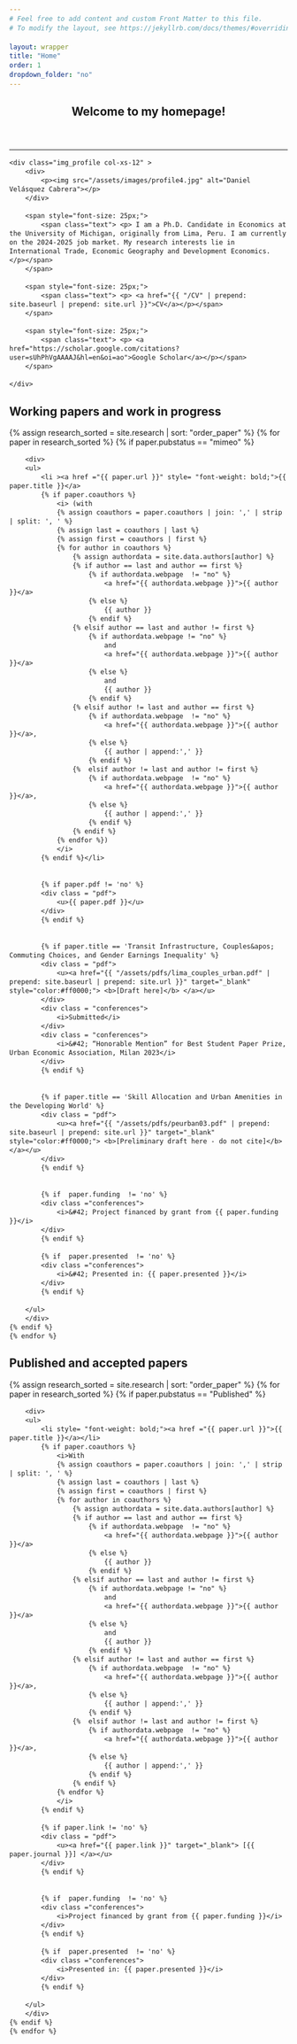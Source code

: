```yaml
---
# Feel free to add content and custom Front Matter to this file.
# To modify the layout, see https://jekyllrb.com/docs/themes/#overriding-theme-defaults

layout: wrapper
title: "Home"
order: 1
dropdown_folder: "no"
---
```

<article>
<header class="page-header">
	<h2>Welcome to my homepage!</h2>	
</header>

<hr>
  
	<div class="img_profile col-xs-12" >	
		<div> 
			<p><img src="/assets/images/profile4.jpg" alt="Daniel Velásquez Cabrera"></p>
		</div> 
		
		<span style="font-size: 25px;">  
			<span class="text"> <p> I am a Ph.D. Candidate in Economics at the University of Michigan, originally from Lima, Peru. I am currently on the 2024-2025 job market. My research interests lie in International Trade, Economic Geography and Development Economics. </p></span>
		</span>
		
		<span style="font-size: 25px;">  
			<span class="text"> <p> <a href="{{ "/CV" | prepend: site.baseurl | prepend: site.url }}">CV</a></p></span>
		</span>		
			
		<span style="font-size: 25px;">  			
			<span class="text"> <p> <a href="https://scholar.google.com/citations?user=sUhPhVgAAAAJ&hl=en&oi=ao">Google Scholar</a></p></span>
		</span>		
		
	</div>

</article>




<h2> Working papers and work in progress </h2>

<div>
	{% assign research_sorted = site.research | sort: "order_paper" %}
	{% for paper in research_sorted %}
	{% if paper.pubstatus == "mimeo" %}
			
		<div>
		<ul>	
			<li ><a href ="{{ paper.url }}" style= "font-weight: bold;">{{ paper.title }}</a>
			{% if paper.coauthors %}
				<i> (with
				{% assign coauthors = paper.coauthors | join: ',' | strip | split: ', ' %}
				{% assign last = coauthors | last %}
				{% assign first = coauthors | first %}
				{% for author in coauthors %}
					{% assign authordata = site.data.authors[author] %}
					{% if author == last and author == first %}
						{% if authordata.webpage  != "no" %}
							<a href="{{ authordata.webpage }}">{{ author }}</a>
						{% else %}
							{{ author }}
						{% endif %}
					{% elsif author == last and author != first %}
						{% if authordata.webpage != "no" %}
							and
							<a href="{{ authordata.webpage }}">{{ author }}</a>
						{% else %}
							and
							{{ author }}
						{% endif %}
					{% elsif author != last and author == first %}
						{% if authordata.webpage  != "no" %}
							<a href="{{ authordata.webpage }}">{{ author }}</a>,
						{% else %}
							{{ author | append:',' }}
						{% endif %}
					{%	elsif author != last and author != first %}
						{% if authordata.webpage  != "no" %}
							<a href="{{ authordata.webpage }}">{{ author }}</a>,
						{% else %}
							{{ author | append:',' }}
						{% endif %}
					{% endif %}
				{% endfor %})
				</i>
			{% endif %}</li>
			
			
			{% if paper.pdf != 'no' %}
			<div class = "pdf">
				<u>{{ paper.pdf }}</u>
			</div>
			{% endif %}
				
			
			{% if paper.title == 'Transit Infrastructure, Couples&apos; Commuting Choices, and Gender Earnings Inequality' %}
			<div class = "pdf">
				<u><a href="{{ "/assets/pdfs/lima_couples_urban.pdf" | prepend: site.baseurl | prepend: site.url }}" target="_blank" style="color:#ff0000;"> <b>[Draft here]</b> </a></u>
			</div>
			<div class = "conferences">
				<i>Submitted</i>
			</div>				
			<div class = "conferences">
				<i>&#42; “Honorable Mention” for Best Student Paper Prize, Urban Economic Association, Milan 2023</i>
			</div>			
			{% endif %}
			
			
			{% if paper.title == 'Skill Allocation and Urban Amenities in the Developing World' %}
			<div class = "pdf">
				<u><a href="{{ "/assets/pdfs/peurban03.pdf" | prepend: site.baseurl | prepend: site.url }}" target="_blank" style="color:#ff0000;"> <b>[Preliminary draft here - do not cite]</b> </a></u>
			</div>
			{% endif %}			
			
			
			{% if  paper.funding  != 'no' %}
			<div class ="conferences">
				<i>&#42; Project financed by grant from {{ paper.funding }}</i>
			</div>
			{% endif %}
			
			{% if  paper.presented  != 'no' %}
			<div class ="conferences">
				<i>&#42; Presented in: {{ paper.presented }}</i>
			</div>
			{% endif %}						
					
		</ul>	
		</div>
	{% endif %}	
	{% endfor %}
</div>





<h2> Published and accepted papers </h2>
<div>
	{% assign research_sorted = site.research | sort: "order_paper" %}
	{% for paper in research_sorted %}
	{% if paper.pubstatus == "Published" %}
			
		<div>
		<ul>	
			<li style= "font-weight: bold;"><a href ="{{ paper.url }}">{{ paper.title }}</a></li>
			{% if paper.coauthors %}
				<i>With
				{% assign coauthors = paper.coauthors | join: ',' | strip | split: ', ' %}
				{% assign last = coauthors | last %}
				{% assign first = coauthors | first %}
				{% for author in coauthors %}
					{% assign authordata = site.data.authors[author] %}
					{% if author == last and author == first %}
						{% if authordata.webpage  != "no" %}
							<a href="{{ authordata.webpage }}">{{ author }}</a>
						{% else %}
							{{ author }}
						{% endif %}
					{% elsif author == last and author != first %}
						{% if authordata.webpage != "no" %}
							and
							<a href="{{ authordata.webpage }}">{{ author }}</a>
						{% else %}
							and
							{{ author }}
						{% endif %}
					{% elsif author != last and author == first %}
						{% if authordata.webpage  != "no" %}
							<a href="{{ authordata.webpage }}">{{ author }}</a>,
						{% else %}
							{{ author | append:',' }}
						{% endif %}
					{%	elsif author != last and author != first %}
						{% if authordata.webpage  != "no" %}
							<a href="{{ authordata.webpage }}">{{ author }}</a>,
						{% else %}
							{{ author | append:',' }}
						{% endif %}
					{% endif %}
				{% endfor %}
				</i>
			{% endif %}
				
			{% if paper.link != 'no' %}
			<div class = "pdf">
				<u><a href="{{ paper.link }}" target="_blank"> [{{ paper.journal }}] </a></u>
			</div>
			{% endif %}
					
			
			{% if  paper.funding  != 'no' %}
			<div class ="conferences">
				<i>Project financed by grant from {{ paper.funding }}</i>
			</div>
			{% endif %}
						
			{% if  paper.presented  != 'no' %}
			<div class ="conferences">
				<i>Presented in: {{ paper.presented }}</i>
			</div>
			{% endif %}						
					
		</ul>	
		</div>
	{% endif %}	
	{% endfor %}
</div>